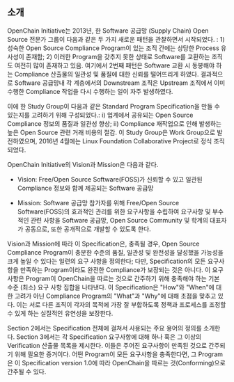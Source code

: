 ## 소개

OpenChain Initiative는 2013년, 한 Software 공급망 (Supply Chain) Open Source 전문가 그룹이 다음과 같은 두 가지 새로운 패턴을 관찰하면서 시작되었다. : 1) 성숙한 Open Source Compliance Program이 있는 조직 간에는 상당한 Process 유사성이 존재함; 2) 이러한 Program을 갖추지 못한 상태로 Software를 교환하는 조직도 여전히 많이 존재하고 있음. 여기에서 2번째 패턴은  Software 교환 시 동봉해야 하는 Compliance 산출물의 일관성 및 품질에 대한 신뢰를 떨어뜨리게 하였다. 결과적으로 Software 공급망내 각 계층에서의 Downstream 조직은 Upstream 조직에서 이미 수행한 Compliance 작업을 다시 수행하는 일이 자주 발생하였다. 

이에 한 Study Group이 다음과 같은 Standard Program Specification을 만들 수 있는지를 고려하기 위해 구성되었다.: i) 업계에서 공유되는 Open Source Compliance 정보의 품질과 일관성 향상; ii) Compliance 재작업으로 인해 발생하는 높은 Open Source 관련 거래 비용의 절감. 이 Study Group은 Work Group으로 발전하였으며, 2016년 4월에는 Linux Foundation Collaborative Project로 정식 조직되었다. 

OpenChain Initiative의 Vision과 Mission은 다음과 같다. 

- Vision: Free/Open Source Software(FOSS)가 신뢰할 수 있고 일관된 Compliance 정보와 함께 제공되는 Software 공급망

- Mission: Software 공급망 참가자를 위해 Free/Open Source Software(FOSS)의 효과적인 관리를 위한 요구사항을 수립하여 요구사항 및 부수적인 관련 사항을 Software 공급망, Open Source Community 및 학계의 대표자가 공동으로, 또한 공개적으로 개발할 수 있도록 한다. 

Vision과 Mission에 따라 이 Specification은, 충족될 경우, Open Source Compliance Program이 충분한 수준의 품질, 일관성 및 완전성을 달성했을 가능성을 크게 높일 수 있다는 일련의 요구 사항을 정의한다; 다만, Specification의 모든 요구사항을 만족하는 Program이라도 완전한 Compliance가 보장되는 것은 아니다. 이 요구사항은 Program이 OpenChain을 따르는 것으로 간주하기 위해 충족해야 하는 기본 수준 (최소) 요구 사항 집합을 나타낸다. 이 Specification은 "How"와 "When"에 대한 고려가 아닌 Compliance Program의 "What"과 "Why"에 대해 초점을 맞추고 있다. 이는 서로 다른 조직이 각자의 목적에 가장 잘 부합하도록 정책과 프로세스를 조정할 수 있게 하는 실질적인 유연성을 보장한다. 

Section 2에서는 Specification 전체에 걸쳐서 사용되는 주요 용어의 정의를 소개한다. Section 3에서는 각 Specification 요구사항에 대해 하나 혹은 그 이상의 Verification 산출물 목록을 제시한다. 이들은 주어진 요구사항이 만족된 것으로 간주되기 위해 필요한 증거이다. 어떤 Program이 모든 요구사항을 충족한다면, 그 Program은 이 Specification version 1.0에 따라 OpenChain을 따르는 것(Conforming)으로 간주될 수 있다.
